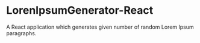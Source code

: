 # LorenIpsumGenerator-React
A React application which generates given number of random Lorem Ipsum paragraphs.
